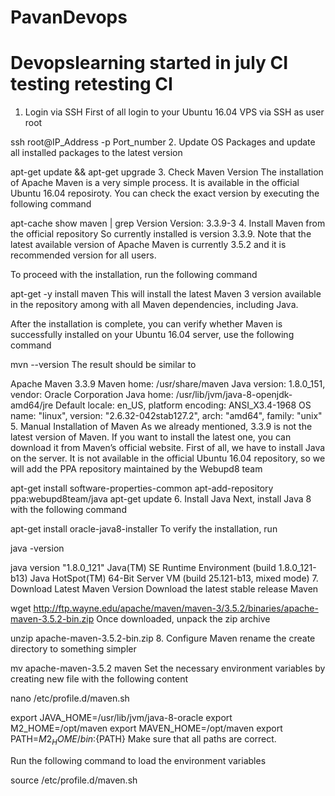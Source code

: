 # PavanDevops
Devopslearning started in july
CI testing 
retesting CI
==========================================================================================================
1. Login via SSH
First of all login to your Ubuntu 16.04 VPS via SSH as user root

ssh root@IP_Address -p Port_number
2. Update OS Packages
and update all installed packages to the latest version

apt-get update && apt-get upgrade
3. Check Maven Version
The installation of Apache Maven is a very simple process. It is available in the official Ubuntu 16.04 reposiroty. You can check the exact version by executing the following command

apt-cache show maven | grep Version
Version: 3.3.9-3
4. Install Maven from the official repository
So currently installed is version 3.3.9. Note that the latest available version of Apache Maven is currently 3.5.2 and it is recommended version for all users.

To proceed with the installation, run the following command

apt-get -y install maven
This will install the latest Maven 3 version available in the repository among with all Maven dependencies, including Java.

After the installation is complete, you can verify whether Maven is successfully installed on your Ubuntu 16.04 server, use the following command

mvn --version
The result should be similar to

Apache Maven 3.3.9
Maven home: /usr/share/maven
Java version: 1.8.0_151, vendor: Oracle Corporation
Java home: /usr/lib/jvm/java-8-openjdk-amd64/jre
Default locale: en_US, platform encoding: ANSI_X3.4-1968
OS name: "linux", version: "2.6.32-042stab127.2", arch: "amd64", family: "unix"
5. Manual Installation of Maven
As we already mentioned, 3.3.9 is not the latest version of Maven. If you want to install the latest one, you can download it from Maven’s official website. First of all, we have to install Java on the server. It is not available in the official Ubuntu 16.04 repository, so we will add the PPA repository maintained by the Webupd8 team

apt-get install software-properties-common
apt-add-repository ppa:webupd8team/java
apt-get update
6. Install Java
Next, install Java 8 with the following command

apt-get install oracle-java8-installer
To verify the installation, run

java -version

java version "1.8.0_121"
Java(TM) SE Runtime Environment (build 1.8.0_121-b13)
Java HotSpot(TM) 64-Bit Server VM (build 25.121-b13, mixed mode)
7. Download Latest Maven Version
Download the latest stable release Maven

wget http://ftp.wayne.edu/apache/maven/maven-3/3.5.2/binaries/apache-maven-3.5.2-bin.zip
Once downloaded, unpack the zip archive

unzip apache-maven-3.5.2-bin.zip
8. Configure Maven
rename the create directory to something simpler

mv apache-maven-3.5.2 maven
Set the necessary environment variables by creating new file with the following content

nano /etc/profile.d/maven.sh

export JAVA_HOME=/usr/lib/jvm/java-8-oracle
export M2_HOME=/opt/maven
export MAVEN_HOME=/opt/maven
export PATH=${M2_HOME}/bin:${PATH}
Make sure that all paths are correct.

Run the following command to load the environment variables

source /etc/profile.d/maven.sh
